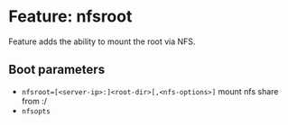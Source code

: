 # Feature: nfsroot

Feature adds the ability to mount the root via NFS.

## Boot parameters

- `nfsroot=[<server-ip>:]<root-dir>[,<nfs-options>]` mount nfs share from <server-ip>:/<root-dir>
- `nfsopts`
